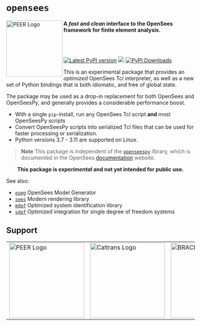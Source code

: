 # `opensees`



<!--
<img align="center" src="https://raw.githubusercontent.com/BRACE2/OpenSeesRT/master/docs/figures/banner.png" width="150px" alt="OpenSees">
-->

<img align="left" src="https://raw.githubusercontent.com/claudioperez/sdof/master/docs/assets/peer-black-300.png" width="150px" alt="PEER Logo">



**A *fast* and *clean* interface to the OpenSees framework for finite element analysis.**


<br>

<!-- 
-------------------------------------------------------------------- 
-->

<br>

<div style="align:center">

<!--
[![Latest conda-forge version](https://img.shields.io/conda/vn/conda-forge/opensees?logo=conda-forge&style=for-the-badge)](https://anaconda.org/conda-forge/opensees)
-->

<!-- [![PyPI Downloads][pypi-v-image]][pypi-v-link] -->

[![Latest PyPI version](https://img.shields.io/pypi/v/opensees?logo=pypi&style=for-the-badge)](https://pypi.python.org/pypi/opensees)
[![](https://img.shields.io/conda/v/opensees/opensees?color=%23660505&style=for-the-badge)](https://anaconda.org/opensees/opensees)
[![PyPI Downloads](https://img.shields.io/pypi/dm/opensees?style=for-the-badge)](https://pypi.org/project/opensees)

</div>

<!-- 
-------------------------------------------------------------------- 
-->

This is an experimental package that provides an *optimized* OpenSees Tcl interpreter,
as well as a new set of Python bindings that is both idiomatic, and free
of global state.

The package may be used as a drop-in replacement for both OpenSees and
OpenSeesPy, and generally provides a considerable performance boost.

- With a single `pip`-install, run any OpenSees Tcl script **and** most OpenSeesPy scripts
- Convert OpenSeesPy scripts into serialized Tcl files that can be used
  for faster processing or serialization.
- Python versions 3.7 - 3.11 are supported on Linux.

> **Note** This package is independent of the [`openseespy`](https://pypi.org/project/openseespy)
> library, which is documented in the OpenSees [documentation](https://opensees.github.io/OpenSeesDocumentation)
> website.


<p style="text-align: center;">
<b>This package is <i>experimental</i> and not yet intended for public use.</b>
</p>


<!-- Badge links -->

[pypi-d-image]: https://img.shields.io/pypi/dm/opensees.svg
[license-badge]: https://img.shields.io/pypi/l/opensees.svg
[pypi-d-link]: https://pypi.org/project/opensees
[pypi-v-image]: https://img.shields.io/pypi/v/opensees.svg
[pypi-v-link]: https://pypi.org/project/opensees


See also:

- [`osmg`](https://pypi.org/project/osmg) OpenSees Model Generator
- [`sees`](https://pypi.org/project/sees) Modern rendering library
- [`mdof`](https://pypi.org/project/mdof) Optimized system identification library
- [`sdof`](https://pypi.org/project/sdof) Optimized integration for single degree of freedom systems

## Support

<table align="center">
<tr>

  <td>
    <a href="https://peer.berkeley.edu">
    <img src="https://raw.githubusercontent.com/claudioperez/sdof/master/docs/assets/peer-black-300.png"
         alt="PEER Logo" width="200"/>
    </a>
  </td>

  <td>
    <a href="https://dot.ca.gov/">
    <img src="https://raw.githubusercontent.com/claudioperez/sdof/master/docs/assets/Caltrans.svg.png"
         alt="Caltrans Logo" width="200"/>
    </a>
  </td>

  <td>
    <a href="https://github.com/BRACE2">
    <img src="https://raw.githubusercontent.com/claudioperez/sdof/master/docs/assets/brace2_logo-new3_ungrouped.svg"
         alt="BRACE2 Logo" width="200"/>
    </a>
  </td>
 
 </tr>
</table>

